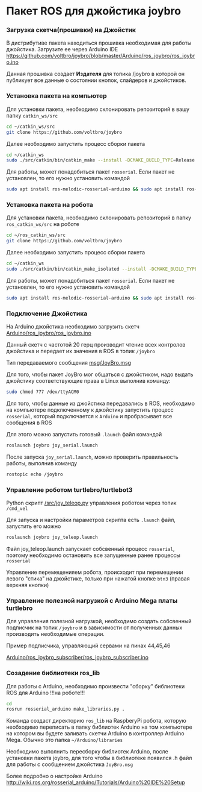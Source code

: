 # Пакет ROS для джойстика joybro

### Загрузка скетча(прошивки) на Джойстик
В дистрибутиве пакета находиться прошивка необходимая для работы джойстика. Загрузите ее через Arduino IDE 
https://github.com/voltbro/joybro/blob/master/Arduino/ros_joybro/ros_joybro.ino

Данная прошивка создает __Издателя__ для топика /joybro в которой он публикует все данные о состоянии кнопок, слайдеров и джойстиков.

### Установка пакета на компьютер

Для установки пакета, необходимо склонировать репозиторий в вашу папку `catkin_ws/src`

```bash
cd ~/catkin_ws/src
git clone https://github.com/voltbro/joybro
```

Далее необходимо запустить процесс сборки пакета

```bash
cd ~/catkin_ws
sudo ./src/catkin/bin/catkin_make --install -DCMAKE_BUILD_TYPE=Release --install-space /opt/ros/melodic --pkg=joybro
```

Для работы, может понадобиться пакет `rosserial`. Если пакет не установлен, то его нужно установить командой

```bash
sudo apt install ros-melodic-rosserial-arduino && sudo apt install ros-melodic-rosserial
```
### Установка пакета на робота

Для установки пакета, необходимо склонировать репозиторий в папку `ros_catkin_ws/src` на роботе

```bash
cd ~/ros_catkin_ws/src
git clone https://github.com/voltbro/joybro
```

Далее необходимо запустить процесс сборки пакета

```bash
cd ~/catkin_ws
sudo ./src/catkin/bin/catkin_make_isolated --install -DCMAKE_BUILD_TYPE=Release --install-space /opt/ros/melodic --pkg=joybro
```

Для работы, может понадобиться пакет `rosserial`. Если пакет не установлен, то его нужно установить командой

```bash
sudo apt install ros-melodic-rosserial-arduino && sudo apt install ros-melodic-rosserial
```

### Подключение Джойстика

На Arduino джойстика необходимо загрузить скетч [Arduino/ros_joybro/ros_joybro.ino](https://github.com/voltbro/joybro/blob/master/Arduino/ros_joybro/ros_joybro.ino)

Данный скетч с частотой 20 герц производит чтение всех контролов джойстика и передает их значения в ROS в топик `/joybro`

Тип передаваемого сообщения [msg/JoyBro.msg](https://github.com/voltbro/joybro/blob/master/msg/JoyBro.msg)

Для того, чтобы пакет JoyBro мог общаться с джойстиком, надо выдать джойстику соответствующие права в Linux выполнив команду:

```bash
sudo chmod 777 /dev/ttyACM0
```

Для того, чтобы данные из джойстика передавались в ROS, необходимо на компьютере подключенному к джойстику запустить процесс `rosserial`, который подключается к `Arduino` 
и пробрасывает все сообщения в ROS

Для этого можно запустить готовый `.launch` файл командой 

```bash
roslaunch joybro joy_serial.launch
```

После запуска `joy_serial.launch`, можно проверить правильность работы, выполнив команду
```bash
rostopic echo /joybro
```

### Управление роботом turtlebro/turtlebot3

Python скрипт [/src/joy_teleop.py](https://github.com/voltbro/joybro/blob/master/src/joy_teleop.py) управления роботом через топик `/cmd_vel` 

Для запуска и настройки параметров скрипта есть `.launch` файл, запустить его можно 

```bash
roslaunch joybro joy_teleop.launch
```

Файл joy_teleop.launch запускает собсвенный процесс `rosserial`, поэтому необходимо остановить все запущенные ранее процессы `rosserial`

Управление перемещенияем робота, происходит при перемещении левого "стика" на джойстике, только при нажатой кнопке `btn3` (правая верхняя кнопки)

### Управление полезной нагрузкой с Arduino Mega платы turtlebro

Для управления полезной нагрузкой, необходимо создать собсвенный подписчик на топик `/joybro` и в зависимости от полученных данных производить необходимые операции.

Пример подписчика, управляющий сервами на пинах 44,45,46

[Arduino/ros_joybro_subscriber/ros_joybro_subscriber.ino](https://github.com/voltbro/joybro/blob/master/Arduino/ros_joybro_subscriber/ros_joybro_subscriber.ino)


### Созадение библиотеки ros_lib

Для работы с Arduinо, необходимо произвести "сборку" библиотеки ROS для Arduino !!!на роботе!!!

```bash
cd 
rosrun rosserial_arduino make_libraries.py .
```

Команда создаст директорию `ros_lib` на RaspberyPi робота, которую необходимо переписать в папку библиотек Arduino на том компьютере на котором вы будете заливать скетчи Arduino в контроллер Arduino Mega. Обычно это папка `~/Arduino/libraries`

Необходимо выполнить пересборку библиотек Arduino, после установки пакета joybro, для того чтобы в библиотеке появился .h файл для работы с сообщением джойстика `JoyBro.msg`

Более подробно о настройке Arduino http://wiki.ros.org/rosserial_arduino/Tutorials/Arduino%20IDE%20Setup

